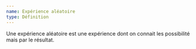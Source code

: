 ```yaml
---
name: Expérience aléatoire
type: Définition
---
```

Une expérience aléatoire est une expérience dont on connait les possibilité mais par le résultat.
